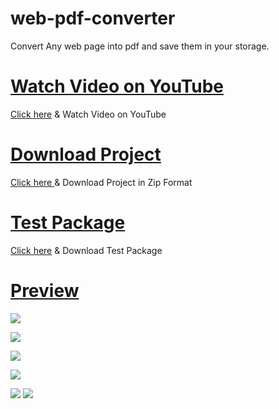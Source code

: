 # web-pdf-converter
Convert Any web page into pdf and save them in your storage.

# <a href="YouTube.com/@matrixcri">Watch Video on YouTube</a>
<p><a href="YouTube.com/@matrixcri">Click here</a> & Watch Video on YouTube</p>

# <a href="https://github.com/kuttahaitu/web-pdf-converter/archive/refs/heads/main.zip">Download Project</a>
<p><a href="https://github.com/kuttahaitu/web-pdf-converter/archive/refs/heads/main.zip">Click here </a>& Download Project in Zip Format</p>

# <a href="https://github.com/kuttahaitu/web-pdf-converter/raw/main/debug.apk">Test Package</a>
<p><a href="https://github.com/kuttahaitu/web-pdf-converter/raw/main/debug.apk">Click here</a> & Download Test Package</p>


# <a href="https://github.com/kuttahaitu/web-pdf-converter/raw/main/screenshots/">Preview</a>

<img src="https://github.com/kuttahaitu/web-pdf-converter/raw/main/screenshots/ss_1.jpg"></img>

<img src="https://github.com/kuttahaitu/web-pdf-converter/raw/main/screenshots/ss_2.jpg"></img>

<img src="https://github.com/kuttahaitu/web-pdf-converter/raw/main/screenshots/ss_3.jpg"></img>

<img src="https://github.com/kuttahaitu/web-pdf-converter/raw/main/screenshots/ss_4.jpg"></img>

<img src="https://github.com/kuttahaitu/web-pdf-converter/raw/main/screenshots/ss_5.jpg"></img>
<img src="https://github.com/kuttahaitu/web-pdf-converter/raw/main/screenshots/ss_6.jpg"></img>

